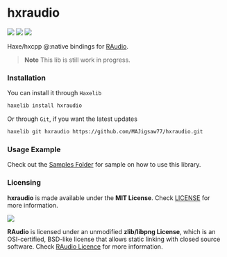# hxraudio

![](https://img.shields.io/github/repo-size/MAJigsaw77/hxraudio) ![](https://badgen.net/github/open-issues/MAJigsaw77/hxraudio) ![](https://badgen.net/badge/license/MIT/green)

Haxe/hxcpp @:native bindings for [RAudio](https://github.com/raysan5/raudio).

> **Note**
> This lib is still work in progress.

### Installation

You can install it through `Haxelib`
```bash
haxelib install hxraudio
```
Or through `Git`, if you want the latest updates
```bash
haxelib git hxraudio https://github.com/MAJigsaw77/hxraudio.git
```

### Usage Example

Check out the [Samples Folder](samples/) for sample on how to use this library.

### Licensing

**hxraudio** is made available under the **MIT License**. Check [LICENSE](./LICENSE) for more information.

![](https://github.com/raysan5/raudio/blob/master/logo/raudio_256x256.png)

**RAudio** is licensed under an unmodified **zlib/libpng License**, which is an OSI-certified, BSD-like license that allows static linking with closed source software. Check [RAudio Licence](https://github.com/raysan5/raudio/blob/master/LICENSE) for more information.
